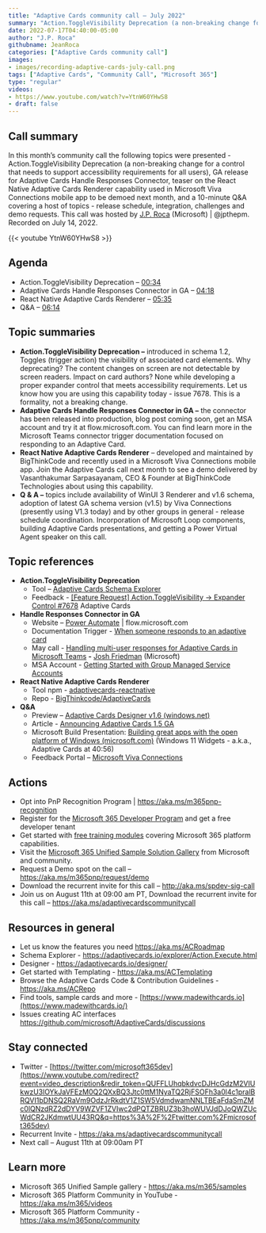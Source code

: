 ```yaml
---
title: "Adaptive Cards community call – July 2022"
summary: "Action.ToggleVisibility Deprecation (a non-breaking change for a control that needs to support accessibility requirements for all users), Adaptive Cards Handle Responses Connector now GA, React Native Adaptive Cards Renderer next month and 10-minute Q&A."
date: 2022-07-17T04:40:00-05:00
author: "J.P. Roca"
githubname: JeanRoca
categories: ["Adaptive Cards community call"]
images:
- images/recording-adaptive-cards-july-call.png
tags: ["Adaptive Cards", "Community Call", "Microsoft 365"]
type: "regular"
videos:
- https://www.youtube.com/watch?v=YtnW60YHwS8
- draft: false
---
```


## Call summary

In this month’s community call the following topics were presented - Action.ToggleVisibility Deprecation (a non-breaking change for a control that needs to support accessibility requirements for all users), GA release for Adaptive Cards Handle Responses Connector, teaser on the React Native Adaptive Cards Renderer capability used in Microsoft Viva Connections mobile app to be demoed next month, and a 10-minute Q&A covering a host of topics - release schedule, integration, challenges and demo requests. This call was hosted by [J.P. Roca](http://twitter.com/jpthepm) (Microsoft) \| @jpthepm. Recorded on July 14, 2022.

{{< youtube YtnW60YHwS8 >}}

## Agenda

* Action.ToggleVisibility Deprecation – [00:34](https://youtu.be/YtnW60YHwS8?t=34)
* Adaptive Cards Handle Responses Connector in GA – [04:18](https://youtu.be/YtnW60YHwS8?t=258)
* React Native Adaptive Cards Renderer – [05:35](https://youtu.be/YtnW60YHwS8?t=335)
* Q&A – [06:14](https://youtu.be/YtnW60YHwS8?t=374)

## Topic summaries

* **Action.ToggleVisibility Deprecation –** introduced in schema 1.2, Toggles (trigger action) the visibility of associated card elements. Why deprecating? The content changes on screen are not detectable by screen readers. Impact on card authors? None while developing a proper expander control that meets accessibility requirements. Let us know how you are using this capability today - issue 7678. This is a formality, not a breaking change.
* **Adaptive Cards Handle Responses Connector in GA –** the connector has been released into production, blog post coming soon, get an MSA account and try it at flow.microsoft.com. You can find learn more in the Microsoft Teams connector trigger documentation focused on responding to an Adaptive Card.
* **React Native Adaptive Cards Renderer** – developed and maintained by BigThinkCode and recently used in a Microsoft Viva Connections mobile app. Join the Adaptive Cards call next month to see a demo delivered by Vasanthakumar Sarpasayanam, CEO & Founder at BigThinkCode Technologies about using this capability.
* **Q & A –** topics include availability of WinUI 3 Renderer and v1.6 schema, adoption of latest GA schema version (v1.5) by Viva Connections (presently using V1.3 today) and by other groups in general - release schedule coordination. Incorporation of Microsoft Loop components, building Adaptive Cards presentations, and getting a Power Virtual Agent speaker on this call.

## Topic references

* **Action.ToggleVisibility Deprecation**
    * Tool – [Adaptive Cards Schema Explorer](https://adaptivecards.io/explorer/Action.ToggleVisibility.html)
    * Feedback - [[Feature Request] Action.ToggleVisibility -\> Expander Control \#7678](https://github.com/microsoft/AdaptiveCards/issues/7678) Adaptive Cards
* **Handle Responses Connector in GA**
    * Website – [Power Automate](https://powerautomate.microsoft.com/) \| flow.microsoft.com
    * Documentation Trigger - [When someone responds to an adaptive card](https://learn.microsoft.com/connectors/teams/#when-someone-responds-to-an-adaptive-card)
    * May call - [Handling multi-user responses for Adaptive Cards in Microsoft Teams](https://youtu.be/V0iTtOYcP6w) **-** [Josh Friedman](https://www.linkedin.com/in/josh-friedman-2a812254) (Microsoft)
    * MSA Account - [Getting Started with Group Managed Service Accounts](https://learn.microsoft.com/windows-server/security/group-managed-service-accounts/getting-started-with-group-managed-service-accounts)
* **React Native Adaptive Cards Renderer**
    * Tool npm - [adaptivecards-reactnative](https://www.npmjs.com/package/adaptivecards-reactnative)
    * Repo - [BigThinkcode/AdaptiveCards](https://github.com/Bigthinkcode/AdaptiveCards/tree/main)
* **Q&A**
    * Preview – [Adaptive Cards Designer v1.6 (windows.net)](https://adaptivecardsci.z5.web.core.windows.net/designer)
    * Article - [Announcing Adaptive Cards 1.5 GA](https://adaptivecards.io/blog/2021/Announcing-1.5/)
    * Microsoft Build Presentation: [Building great apps with the open platform of Windows (microsoft.com)](https://mybuild.microsoft.com/en-US/sessions/3a0b225f-279e-4973-8106-20ce58f16ed1?source=/home) (Windows 11 Widgets - a.k.a., Adaptive Cards at 40:56)
    * Feedback Portal – [Microsoft Viva Connections](https://feedbackportal.microsoft.com/feedback/forum/5092ec4b-1d1c-ec11-b6e7-0022481f8472)

## Actions

* Opt into PnP Recognition Program \| <https://aka.ms/m365pnp-recognition>
* Register for the [Microsoft 365 Developer Program](https://aka.ms/m365/devprogram) and get a free developer tenant
* Get started with [free training modules](https://aka.ms/m365/dev/learn) covering Microsoft 365 platform capabilities.
* Visit the [Microsoft 365 Unified Sample Solution Gallery](https://adoption.microsoft.com/sample-solution-gallery) from Microsoft and community.
* Request a Demo spot on the call – <https://aka.ms/m365pnp/request/demo>
* Download the recurrent invite for this call – <http://aka.ms/spdev-sig-call>
* Join us on August 11th at 09:00 am PT, Download the recurrent invite for this call – <https://aka.ms/adaptivecardscommunitycall>

## Resources in general

* Let us know the features you need <https://aka.ms/ACRoadmap>
* Schema Explorer - <https://adaptivecards.io/explorer/Action.Execute.html>
* Designer - <https://adaptivecards.io/designer/>
* Get started with Templating - <https://aka.ms/ACTemplating>
* Browse the Adaptive Cards Code & Contribution Guidelines -
    <https://aka.ms/ACRepo>
* Find tools, sample cards and more -
    [https://www.madewithcards.io](https://www.madewithcards.io/)
* Issues creating AC interfaces
    <https://github.com/microsoft/AdaptiveCards/discussions>

## Stay connected

* Twitter -
    [https://twitter.com/microsoft365dev](https://www.youtube.com/redirect?event=video_description&redir_token=QUFFLUhqbkdvcDJHcGdzM2VIUkwzU3lOYkJaVFEzM0Q2QXxBQ3Jtc0ttM1NyaTQ2RjFSOFh3a0l4c1pralBRQVI1bDNSQ2RaVm9OdzJrRkdtV1Z1SW5VdmdwamNNLTBEaFdaSmZMc0lQNzdRZ2dDYV9WZVF1ZVIwc2dPQTZBRUZ3b3hoWUVJdDJoQWZUcWdCR2JKdmwtUU43RQ&q=https%3A%2F%2Ftwitter.com%2Fmicrosoft365dev)​​
* Recurrent Invite - <https://aka.ms/adaptivecardscommunitycall>
* Next call – August 11th at 09:00am PT

## Learn more

* Microsoft 365 Unified Sample gallery - <https://aka.ms/m365/samples>
* Microsoft 365 Platform Community in YouTube - <https://aka.ms/m365/videos>
* Microsoft 365 Platform Community - <https://aka.ms/m365pnp/community>
